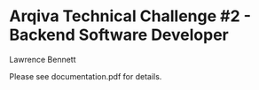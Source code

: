 # Arqiva Technical Challenge #2 - Backend Software Developer
Lawrence Bennett

Please see documentation.pdf for details.
